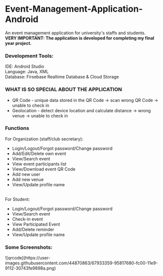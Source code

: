 # Event-Management-Application-Android
An event management application for university's staffs and students.
</br><b>VERY IMPORTANT: The application is developed for completing my final year project.</b>
<h3>Development Tools:</h3>
IDE: Android Studio
</br>Language: Java, XML
</br>Database: Firsebase Realtime Database & Cloud Storage
<h3>WHAT IS SO SPECIAL ABOUT THE APPLICATION</h3>
<ul>
  <li>QR Code - unique data stored in the QR Code -> scan wrong QR Code -> unable to check in</li>
  <li>Geolocation - detect device location and calculate distance -> wrong venue -> unable to check in</li>
</ul>
<h3>Functions</h3>
For Organization (staff/club secretary): 
<ul>
  <li>Login/Logout/Forgot password/Change password</li>
  <li>Add/Edit/Delete own event</li>
  <li>View/Search event</li>
  <li>View event participants list</li>
  <li>View/Download event QR Code</li>
  <li>Add new user</li>
  <li>Add new venue</li>
  <li>View/Update profile name</li>
</ul>
</br>For Student:
<ul>
  <li>Login/Logout/Forgot password/Change password</li>
  <li>View/Search event</li>
  <li>Check-in event</li>
  <li>View Participated Event</li>
  <li>Add/Delete reminder</li>
  <li>View/Update profile name</li>
</ul>
<h3>Some Screenshots: </h3>
![qrcode](https://user-images.githubusercontent.com/44870863/67933359-95817680-fc00-11e9-9112-30743fe9898a.png)


